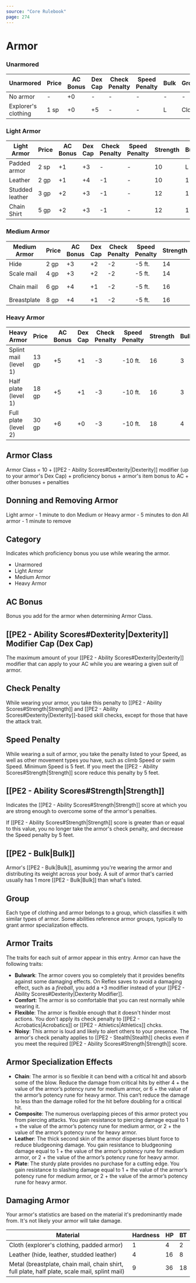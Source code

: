 ```yaml
---
source: "Core Rulebook"
page: 274
---
```

# Armor

### Unarmored
| Unarmored           | Price | AC Bonus | Dex Cap | Check Penalty | Speed Penalty | Bulk | Group | Armor Traits |
| ------------------- | ----- | -------- | ------- | ------------- | ------------- | ---- | ----- | ------------ |
| No armor            | -     | +0       | -       | -             | -             | -    | -     | -            |
| Explorer's clothing | 1 sp  | +0       | +5      | -             | -             | L    | Cloth | Comfort      |

### Light Armor
| Light Armor     | Price | AC Bonus | Dex Cap | Check Penalty | Speed Penalty | Strength | Bulk | Group   | Armor Traits    |
| --------------- | ----- | -------- | ------- | ------------- | ------------- | -------- | ---- | ------- | --------------- |
| Padded armor    | 2 sp  | +1       | +3      | -             | -             | 10       | L    | Cloth   | Comfort         |
| Leather         | 2 gp  | +1       | +4      | -1            | -             | 10       | 1    | Leather | -               |
| Studded leather | 3 gp  | +2       | +3      | -1            | -             | 12       | 1    | Leather | -               |
| Chain Shirt     | 5 gp  | +2       | +3      | -1            | -             | 12       | 1    | Chain   | Flexible, noisy |

### Medium Armor
| Medium Armor | Price | AC Bonus | Dex Cap | Check Penalty | Speed Penalty | Strength | Bulk | Group     | Armor Traits    |
| ------------ | ----- | -------- | ------- | ------------- | ------------- | -------- | ---- | --------- | --------------- |
| Hide         | 2 gp  | +3       | +2      | -2            | -5 ft.        | 14       | 2    | Leather   | -               |
| Scale mail   | 4 gp  | +3       | +2      | -2            | -5 ft.        | 14       | 2    | Composite | -               |
| Chain mail   | 6 gp  | +4       | +1      | -2            | -5 ft.        | 16       | 2    | Chain     | Flexible, noisy |
| Breastplate  | 8 gp  | +4       | +1      | -2            | -5 ft.        | 16       | 2    | Plate     | -               |

### Heavy Armor
| Heavy Armor           | Price | AC Bonus | Dex Cap | Check Penalty | Speed Penalty | Strength | Bulk | Group     | Armor Traits |
| --------------------- | ----- | -------- | ------- | ------------- | ------------- | -------- | ---- | --------- | ------------ |
| Splint mail (level 1) | 13 gp | +5       | +1      | -3            | -10 ft.       | 16       | 3    | Composite | -            |
| Half plate (level 1)  | 18 gp | +5       | +1      | -3            | -10 ft.       | 16       | 3    | Plate     | -            |
| Full plate (level 2)  | 30 gp | +6       | +0      | -3            | -10 ft.       | 18       | 4    | Plate     | Bulwark      |

## Armor Class
Armor Class = 10 + [[PE2 - Ability Scores#Dexterity|Dexterity]] modifier (up to your armor's Dex Cap) + proficiency bonus + armor's item bonus to AC + other bonuses + penalties

## Donning and Removing Armor
Light armor - 1 minute to don
Medium or Heavy armor - 5 minutes to don
All armor - 1 minute to remove

## Category
Indicates which proficiency bonus you use while wearing the armor.
- Unarmored
- Light Armor
- Medium Armor
- Heavy Armor

## AC Bonus
Bonus you add for the armor when determining Armor Class.

## [[PE2 - Ability Scores#Dexterity|Dexterity]] Modifier Cap (Dex Cap)
The maximum amount of your [[PE2 - Ability Scores#Dexterity|Dexterity]] modifier that can apply to your AC while you are wearing a given suit of armor.

## Check Penalty
While wearing your armor, you take this penalty to [[PE2 - Ability Scores#Strength|Strength]] and [[PE2 - Ability Scores#Dexterity|Dexterity]]-based skill checks, except for those that have the attack trait.

## Speed Penalty
While wearing a suit of armor, you take the penalty listed to your Speed, as well as other movement types you have, such as climb Speed or swim Speed. Minimum Speed is 5 feet. If you meet the [[PE2 - Ability Scores#Strength|Strength]] score reduce this penalty by 5 feet.

## [[PE2 - Ability Scores#Strength|Strength]]
Indicates the [[PE2 - Ability Scores#Strength|Strength]] score at which you are strong enough to overcome some of the armor's penalties.

If [[PE2 - Ability Scores#Strength|Strength]] score is greater than or equal to this value, you no longer take the armor's check penalty, and decrease the Speed penalty by 5 feet.

## [[PE2 - Bulk|Bulk]]
Armor's [[PE2 - Bulk|Bulk]], asuminmg you're wearing the armor and distributing its weight across your body. A suit of armor that's carried usually has 1 more [[PE2 - Bulk|Bulk]] than what's listed.

## Group
Each type of clothing and armor belongs to a group, which classifies it with similar types of armor. Some abilities reference armor groups, typically to grant armor specialization effects.

## Armor Traits
The traits for each suit of armor appear in this entry. Armor can have the following traits:
- **Bulwark**: The armor covers you so completely that it provides benefits against some damaging effects. On Reflex saves to avoid a damaging effect, such as a *fireball*, you add a +3 modifier instead of your [[PE2 - Ability Scores#Dexterity|Dexterity Modifier]].
- **Comfort**: The armor is so comfortable that you can rest normally while wearing it.
- **Flexible**: The armor is flexible enough that it doesn't hinder most actions. You don't apply its check penalty to [[PE2 - Acrobatics|Acrobatics]] or [[PE2 - Athletics|Athletics]] chcks.
- **Noisy**: This armor is loud and likely to alert others to your presence. The armor's check penalty applies to [[PE2 - Stealth|Stealth]] checks even if you meet the required [[PE2 - Ability Scores#Strength|Strength]] score.

## Armor Specialization Effects
- **Chain**: The armor is so flexible it can bend with a critical hit and absorb some of the blow. Reduce the damage from critical hits by either 4 + the value of the armor’s potency rune for medium armor, or 6 + the value of the armor’s potency rune for heavy armor. This can’t reduce the damage to less than the damage rolled for the hit before doubling for a critical hit.
- **Composite**: The numerous overlapping pieces of this armor protect you from piercing attacks. You gain resistance to piercing damage equal to 1 + the value of the armor’s potency rune for medium armor, or 2 + the value of the armor’s potency rune for heavy armor.
- **Leather**: The thick second skin of the armor disperses blunt force to reduce bludgeoning damage. You gain resistance to bludgeoning damage equal to 1 + the value of the armor’s potency rune for medium armor, or 2 + the value of the armor’s potency rune for heavy armor.
- **Plate**: The sturdy plate provides no purchase for a cutting edge. You gain resistance to slashing damage equal to 1 + the value of the armor’s potency rune for medium armor, or 2 + the value of the armor’s potency rune for heavy armor.

## Damaging Armor
Your armor's statistics are based on the material it's predominantly made from. It's not likely your armor will take damage.

| Material                                                                                      | Hardness | HP  | BT  |
| --------------------------------------------------------------------------------------------- | -------- | --- | --- |
| Cloth (explorer's clothing, padded armor)                                                     | 1        | 4   | 2   |
| Leather (hide, leather, studded leather)                                                      | 4        | 16  | 8   |
| Metal (breastplate, chain mail, chain shirt, full plate, half plate, scale mail, splint mail) | 9        | 36  | 18  |